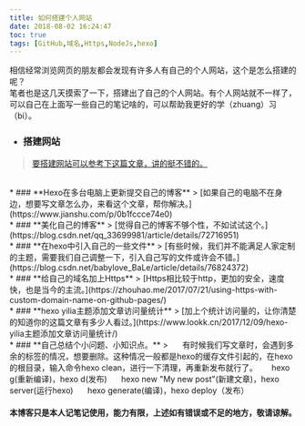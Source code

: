 ```yaml
---
title: 如何搭建个人网站
date: 2018-08-02 16:24:47
toc: true
tags: [GitHub,域名,Https,NodeJs,hexo]
---
```

相信经常浏览网页的朋友都会发现有许多人有自己的个人网站，这个是怎么搭建的呢？  
笔者也是这几天摸索了一下，搭建出了自己的个人网站。有个人网站就不一样了，可以自己在上面写一些自己的笔记啥的，可以帮助我更好的学（zhuang）习（bi）。

* ### **搭建网站**
>[要搭建网站可以参考下这篇文章，讲的挺不错的。](https://www.jianshu.com/p/863f3f2d1733)

  <br/>	
* ### **Hexo在多台电脑上更新提交自己的博客**
> [如果自己的电脑不在身边，想要写文章怎么办，来看这个文章，帮你解决。](https://www.jianshu.com/p/0b1fccce74e0)

  <br/>
* ### **美化自己的博客**
> [觉得自己的博客不够个性，不如试试这个。](https://blog.csdn.net/qq_33699981/article/details/72716951)
	
  <br/>
* ### **在hexo中引入自己的一些文件**
> [有些时候，我们并不能满足人家定制的主题，需要我们自己调整一下，引入自己写的文件或许会不错。](https://blog.csdn.net/babylove_BaLe/article/details/76824372)

  <br/>
* ### **给自己的域名加上Https**
> [Https相比较于http，更加的安全，速度快，也是当今的主流。](https://zhouhao.me/2017/07/21/using-https-with-custom-domain-name-on-github-pages/)

  <br/>
* ### **hexo yilia主题添加文章访问量统计**
> [加上个统计访问量的，让你清楚的知道你的这篇文章有多少人看过。](https://www.lookk.cn/2017/12/09/hexo-yilia主题添加文章访问量统计/)

  <br/>
* ### **自己总结个小问题、小知识点。**
> &ensp;&ensp;&ensp;有时候我们写文章时，会遇到多余的标签的情况，想要删除。这种情况一般都是hexo的缓存文件引起的，在hexo的根目录，输入命令hexo clean，进行一下清理，再重新发布就行了。  
&ensp;&ensp;&ensp;hexo g(重新编译)，hexo d(发布)  
&ensp;&ensp;&ensp;hexo new "My new post"(新建文章)，hexo server(运行hexo)  
&ensp;&ensp;&ensp;hexo generate(编译)，hexo deploy（发布）
	
#### **本博客只是本人记笔记使用，能力有限，上述如有错误或不足的地方，敬请谅解。**